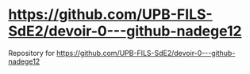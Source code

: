 # https://github.com/UPB-FILS-SdE2/devoir-0---github-nadege12
 Repository for https://github.com/UPB-FILS-SdE2/devoir-0---github-nadege12
